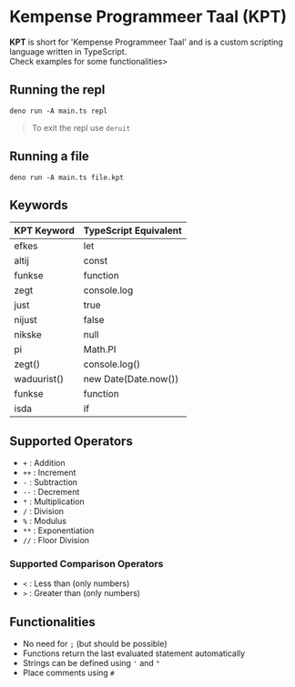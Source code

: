 # Kempense Programmeer Taal (KPT)

**KPT** is short for 'Kempense Programmeer Taal' and is a custom scripting language written in TypeScript.  
Check examples for some functionalities>

## Running the repl
```shell
deno run -A main.ts repl
```
> To exit the repl use `deruit`

## Running a file
```shell
deno run -A main.ts file.kpt
```

## Keywords

| KPT Keyword | TypeScript Equivalent |
| ----------- | ---------------------- |
| efkes       | let                    |
| altij       | const                  |
| funkse      | function               |
| zegt        | console.log            |
| just        | true                   |
| nijust      | false                  |
| nikske      | null                   |
| pi          | Math.PI                |
| zegt()      | console.log()          |
| waduurist() | new Date(Date.now())   |
| funkse      | function               |
| isda        | if                     |

## Supported Operators
- `+` : Addition
- `++` : Increment
- `-` : Subtraction
- `--` : Decrement
- `*` : Multiplication
- `/` : Division
- `%` : Modulus
- `**` : Exponentiation
- `//` : Floor Division
### Supported Comparison Operators
- `<` : Less than (only numbers)
- `>` : Greater than (only numbers)

## Functionalities
- No need for `;` (but should be possible)
- Functions return the last evaluated statement automatically
- Strings can be defined using `'` and `"`
- Place comments using `#`
